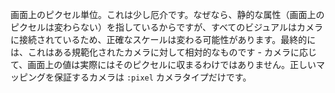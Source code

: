 画面上のピクセル単位。これは少し厄介です。なぜなら、静的な属性（画面上のピクセルは変わらない）を指しているからですが、すべてのビジュアルはカメラに接続されているため、正確なスケールは変わる可能性があります。最終的には、これはある規範化されたカメラに対して相対的なものです - カメラに応じて、画面上の値は実際にはそのピクセルに収まるわけではありません。正しいマッピングを保証するカメラは `:pixel` カメラタイプだけです。
